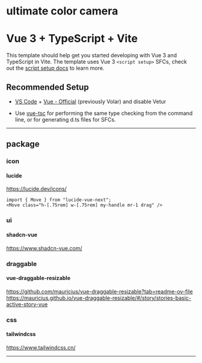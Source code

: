 # ultimate color camera

# Vue 3 + TypeScript + Vite

This template should help get you started developing with Vue 3 and TypeScript in Vite. The template uses Vue 3 `<script setup>` SFCs, check out the [script setup docs](https://v3.vuejs.org/api/sfc-script-setup.html#sfc-script-setup) to learn more.

## Recommended Setup

- [VS Code](https://code.visualstudio.com/) + [Vue - Official](https://marketplace.visualstudio.com/items?itemName=Vue.volar) (previously Volar) and disable Vetur

- Use [vue-tsc](https://github.com/vuejs/language-tools/tree/master/packages/tsc) for performing the same type checking from the command line, or for generating d.ts files for SFCs.

---
## package

### icon

#### lucide

https://lucide.dev/icons/

```
import { Move } from "lucide-vue-next";
<Move class="h-[.75rem] w-[.75rem] my-handle mr-1 drag" />
```

### ui

#### shadcn-vue

https://www.shadcn-vue.com/

### draggable

#### vue-draggable-resizable

https://github.com/mauricius/vue-draggable-resizable?tab=readme-ov-file
https://mauricius.github.io/vue-draggable-resizable/#/story/stories-basic-active-story-vue

### css

#### tailwindcss

https://www.tailwindcss.cn/

---
